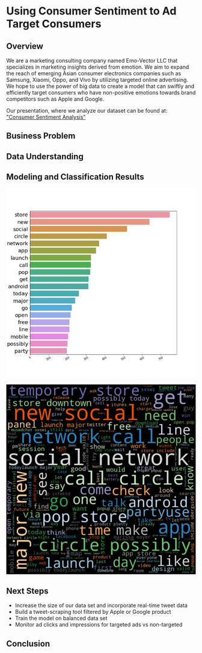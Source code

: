 # Using Consumer Sentiment to Ad Target Consumers

## Overview 

We are a marketing consulting company named Emo-Vector LLC that specializes in marketing insights derived from emotion. We aim to expand the reach of emerging Asian consumer electronics companies such as Samsung, Xiaomi, Oppo, and Vivo by utilizing targeted online advertising. We hope to use the power of big data to create a model that can swiftly and efficiently target consumers who have non-positive emotions towards brand competitors such as Apple and Google. 

Our presentation, where we analyze our dataset can be found at: ["Consumer Sentiment Analysis"](Presentation.pdf)

## Business Problem


## Data Understanding 


## Modeling and Classification Results


![Non-Positive Emotion Tweet Words](Images/new_non_positive.png)

![Non-Positive Emotion Tweet WordCloud](Images/new_non_pos_word_cloud1.png)


## Next Steps

* Increase the size of our data set and incorporate real-time tweet data
* Build a tweet-scraping tool filtered by Apple or Google product
* Train the model on balanced data set
* Monitor ad clicks and impressions for targeted ads vs non-targeted

## Conclusion 


